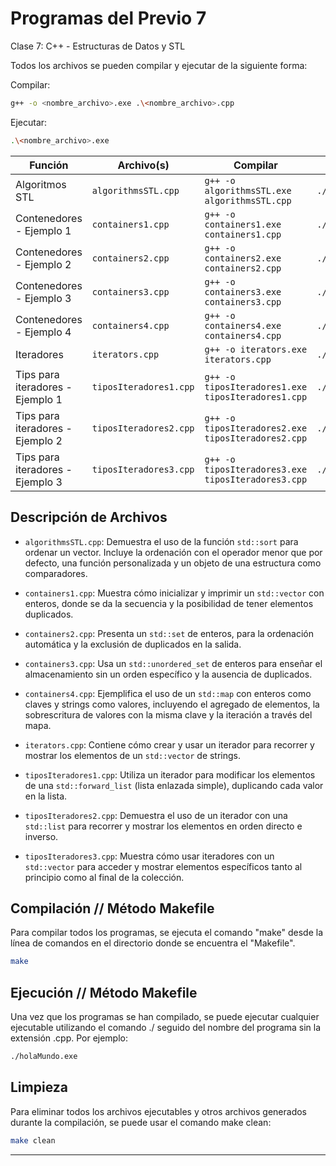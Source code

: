 # Programas del Previo 7

Clase 7: C++ - Estructuras de Datos y STL

Todos los archivos se pueden compilar y ejecutar de la siguiente forma:

Compilar:

```bash
g++ -o <nombre_archivo>.exe .\<nombre_archivo>.cpp
```

Ejecutar:

```bash
.\<nombre_archivo>.exe
```

| Función                         | Archivo(s)                 | Compilar                                  | Ejecutar                             |
| ------------------------------- | -------------------------- | ----------------------------------------- | ------------------------------------ |
| Algoritmos STL                  | `algorithmsSTL.cpp`        | `g++ -o algorithmsSTL.exe algorithmsSTL.cpp`  | `./algorithmsSTL.exe`                    |
| Contenedores - Ejemplo 1        | `containers1.cpp`          | `g++ -o containers1.exe containers1.cpp`      | `./containers1.exe`                      |
| Contenedores - Ejemplo 2        | `containers2.cpp`          | `g++ -o containers2.exe containers2.cpp`      | `./containers2.exe`                      |
| Contenedores - Ejemplo 3        | `containers3.cpp`          | `g++ -o containers3.exe containers3.cpp`      | `./containers3.exe`                      |
| Contenedores - Ejemplo 4        | `containers4.cpp`          | `g++ -o containers4.exe containers4.cpp`      | `./containers4.exe`                      |
| Iteradores                      | `iterators.cpp`            | `g++ -o iterators.exe iterators.cpp`          | `./iterators.exe`                        |
| Tips para iteradores - Ejemplo 1| `tiposIteradores1.cpp`     | `g++ -o tiposIteradores1.exe tiposIteradores1.cpp` | `./tiposIteradores1.exe`            |
| Tips para iteradores - Ejemplo 2| `tiposIteradores2.cpp`     | `g++ -o tiposIteradores2.exe tiposIteradores2.cpp` | `./tiposIteradores2.exe`            |
| Tips para iteradores - Ejemplo 3| `tiposIteradores3.cpp`     | `g++ -o tiposIteradores3.exe tiposIteradores3.cpp` | `./tiposIteradores3.exe`            |

## Descripción de Archivos

- `algorithmsSTL.cpp`: Demuestra el uso de la función `std::sort` para ordenar un vector. Incluye la ordenación con el operador menor que por defecto, una función personalizada y un objeto de una estructura como comparadores.

- `containers1.cpp`: Muestra cómo inicializar y imprimir un `std::vector` con enteros, donde se da la secuencia y la posibilidad de tener elementos duplicados.

- `containers2.cpp`: Presenta un `std::set` de enteros, para la ordenación automática y la exclusión de duplicados en la salida.

- `containers3.cpp`: Usa un `std::unordered_set` de enteros para enseñar el almacenamiento sin un orden específico y la ausencia de duplicados.

- `containers4.cpp`: Ejemplifica el uso de un `std::map` con enteros como claves y strings como valores, incluyendo el agregado de elementos, la sobrescritura de valores con la misma clave y la iteración a través del mapa.

- `iterators.cpp`: Contiene cómo crear y usar un iterador para recorrer y mostrar los elementos de un `std::vector` de strings.

- `tiposIteradores1.cpp`: Utiliza un iterador para modificar los elementos de una `std::forward_list` (lista enlazada simple), duplicando cada valor en la lista.

- `tiposIteradores2.cpp`: Demuestra el uso de un iterador con una `std::list` para recorrer y mostrar los elementos en orden directo e inverso.

- `tiposIteradores3.cpp`: Muestra cómo usar iteradores con un `std::vector` para acceder y mostrar elementos específicos tanto al principio como al final de la colección.



## Compilación // Método Makefile

Para compilar todos los programas, se ejecuta el comando "make" desde la línea de comandos en el directorio donde se encuentra el "Makefile".

```bash
make
```

## Ejecución // Método Makefile

Una vez que los programas se han compilado, se puede ejecutar cualquier ejecutable utilizando el comando ./ seguido del nombre del programa sin la extensión .cpp. Por ejemplo:

```bash
./holaMundo.exe
```

## Limpieza

Para eliminar todos los archivos ejecutables y otros archivos generados durante la compilación, se puede usar el comando make clean:

```bash
make clean
```

---
